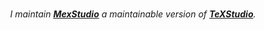 
<br>

<div align = center>

*I maintain **[MexStudio]** a maintainable version of **[TeXStudio]**.*

</div>
  
<br>


[MexStudio]: https://github.com/NorthTex/MexStudio
[TeXStudio]: https://github.com/texstudio-org/texstudio
